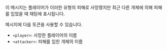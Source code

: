 이 메시지는 플레이어가 이러한 유형의 피해로 사망했지만 최근 다른 개체에 의해 피해를 입었을 때 채팅에 표시됩니다.

메시지에 다음 토큰을 사용할 수 있습니다.

- `<player>`: 사망한 플레이어의 이름
- `<attacker>`: 피해를 입힌 개체의 이름
